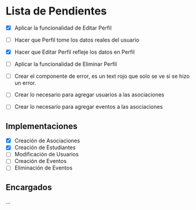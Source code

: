# Lista de Pendientes
- [X] Aplicar la funcionalidad de Editar Perfil
- [ ] Hacer que Perfil tome los datos reales del usuario
- [X] Hacer que Editar Perfil refleje los datos en Perfil


- [ ] Aplicar la funcionalidad de Eliminar Perfil
- [ ] Crear el componente de error, es un text rojo que solo se ve si se hizo un error.
- [ ] Crear lo necesario para agregar usuarios a las asociaciones
- [ ] Crear lo necesario para agregar eventos a las asociaciones


## Implementaciones
- [x] Creación de Asociaciones
- [x] Creación de Estudiantes
- [ ] Modificación de Usuarios
- [ ] Creación de Eventos
- [ ] Eliminación de Eventos
## Encargados
...